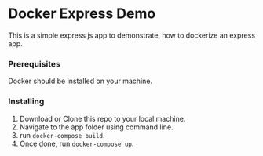 # Docker Express Demo

This is a simple express js app to demonstrate, how to dockerize an express app. 

### Prerequisites

Docker should be installed on your machine.

### Installing

1. Download or Clone this repo to your local machine.
2. Navigate to the app folder using command line. 
3. run `docker-compose build`.
4. Once done, run `docker-compose up`.
